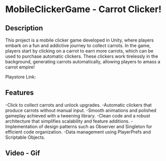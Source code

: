 # MobileClickerGame - Carrot Clicker!
## Description
This project is a mobile clicker game developed in Unity, where players embark on a fun and addictive journey to collect carrots. In the game, players start by clicking on a carrot to earn more carrots, which can be used to purchase automatic clickers. These clickers work tirelessly in the background, generating carrots automatically, allowing players to amass a carrot empire!

Playstore Link:

## Features
  -Click to collect carrots and unlock upgrades.
  -Automatic clickers that produce carrots without manual input.
  -Smooth animations and polished gameplay achieved with a tweening library.
  -Clean code and a robust architecture that simplifies scalability and feature additions.
  -Implementation of design patterns such as Observer and Singleton for efficient code organization.
  -Data management using PlayerPrefs and Scriptable Objects.

## Video - Gif
